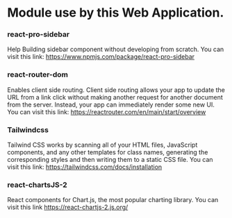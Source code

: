 # Module use by this Web Application.

### react-pro-sidebar
Help Building sidebar component without developing from scratch. You can visit this link: <a href="https://www.npmjs.com/package/react-pro-sidebar">https://www.npmjs.com/package/react-pro-sidebar</a>


### react-router-dom
Enables client side routing. Client side routing allows your app to update the URL from a link click without making another request for another document from the server. Instead, your app can immediately render some new UI. You can visit this link: <a href="https://reactrouter.com/en/main/start/overview">https://reactrouter.com/en/main/start/overview</a>

### Tailwindcss
Tailwind CSS works by scanning all of your HTML files, JavaScript components, and any other templates for class names, generating the corresponding styles and then writing them to a static CSS file. You can visit this link: <a href='https://tailwindcss.com/docs/installation'>https://tailwindcss.com/docs/installation</a>

### react-chartsJS-2
React components for Chart.js, the most popular charting library. You can visit this link <a href='https://react-chartjs-2.js.org/'>https://react-chartjs-2.js.org/</a>